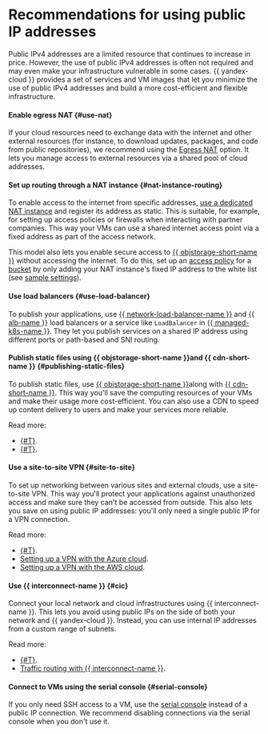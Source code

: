 # Recommendations for using public IP addresses

Public IPv4 addresses are a limited resource that continues to increase in price. However, the use of public IPv4 addresses is often not required and may even make your infrastructure vulnerable in some cases. {{ yandex-cloud }} provides a set of services and VM images that let you minimize the use of public IPv4 addresses and build a more cost-efficient and flexible infrastructure.

#### Enable egress NAT {#use-nat}

If your cloud resources need to exchange data with the internet and other external resources (for instance, to download updates, packages, and code from public repositories), we recommend using the [Egress NAT](../operations/enable-nat.md) option. It lets you manage access to external resources via a shared pool of cloud addresses.

#### Set up routing through a NAT instance {#nat-instance-routing}

To enable access to the internet from specific addresses, [use a dedicated NAT instance](../../tutorials/routing/nat-instance.md) and register its address as static. This is suitable, for example, for setting up access policies or firewalls when interacting with partner companies. This way your VMs can use a shared internet access point via a fixed address as part of the access network.

This model also lets you enable secure access to [{{ objstorage-short-name }}](../../storage/index.yaml) without accessing the internet. To do this, set up an [access policy](../../storage/concepts/policy.md) for a [bucket](../../storage/concepts/bucket.md) by only adding your NAT instance's fixed IP address to the white list (see [sample settings](https://github.com/alex-vlasov-l1/nat-insatnce-terraform-example)).

#### Use load balancers {#use-load-balancer}

To publish your applications, use [{{ network-load-balancer-name }}](../../network-load-balancer/) and [{{ alb-name }}](../../application-load-balancer/) load balancers or a service like `LoadBalancer` in [{{ managed-k8s-name }}](../../managed-kubernetes/operations/create-load-balancer.md). They let you publish services on a shared IP address using different ports or path-based and SNI routing.

#### Publish static files using {{ objstorage-short-name }}and {{ cdn-short-name }} {#publishing-static-files}

To publish static files, use [{{ objstorage-short-name }}](../../storage/index.yaml)along with [{{ cdn-short-name }}](../../cdn/index.yaml). This way you'll save the computing resources of your VMs and make their usage more cost-efficient. You can also use a CDN to speed up content delivery to users and make your services more reliable.

Read more:

* [{#T}](../../storage/operations/hosting/setup.md).
* [{#T}](../../cdn/tutorials/blue-green-canary-deployment.md).

#### Use a site-to-site VPN {#site-to-site}

To set up networking between various sites and external clouds, use a site-to-site VPN. This way you'll protect your applications against unauthorized access and make sure they can't be accessed from outside. This also lets you save on using public IP addresses: you'll only need a single public IP for a VPN connection.

Read more:

* [{#T}](../../tutorials/routing/ipsec-vpn.md).
* [Setting up a VPN with the Azure cloud](https://github.com/yandex-cloud/yc-solution-library-for-azure/tree/main/Yandex-Azure%20VPN).
* [Setting up a VPN with the AWS cloud](https://github.com/yandex-cloud/yc-solution-library-for-aws/tree/main/VPN/modules/vpn).



#### Use {{ interconnect-name }} {#cic}

Connect your local network and cloud infrastructures using {{ interconnect-name }}. This lets you avoid using public IPs on the side of both your network and {{ yandex-cloud }}. Instead, you can use internal IP addresses from a custom range of subnets.

Read more:

* [{#T}](../../interconnect/manual.md).
* [Traffic routing with {{ interconnect-name }}](../../interconnect/concepts/routing.md).


#### Connect to VMs using the serial console {#serial-console}

If you only need SSH access to a VM, use the [serial console](../../compute/operations/serial-console/connect-ssh.md) instead of a public IP connection. We recommend disabling connections via the serial console when you don't use it.